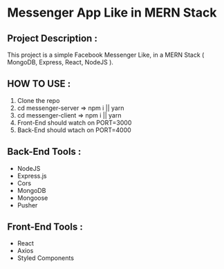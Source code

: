 # Messenger App Like in MERN Stack

## Project Description :

This project is a simple Facebook Messenger Like, in a MERN Stack ( MongoDB, Express, React, NodeJS ).

## HOW TO USE : 

1. Clone the repo
2. cd messenger-server => npm i || yarn
3. cd messenger-client => npm i || yarn
4. Front-End should watch on PORT=3000
5. Back-End should wtach on PORT=4000

## Back-End Tools :

- NodeJS
- Express.js
- Cors
- MongoDB
- Mongoose
- Pusher

## Front-End Tools :

- React
- Axios
- Styled Components